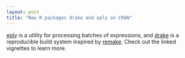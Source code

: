 ```yaml
---
layout: post
title: "New R packages drake and eply on CRAN"
---
```


<p>
<a href="https://cran.r-project.org/package=eply">eply</a> is a utility for processing batches of expressions, and <a href="https://cran.r-project.org/package=drake">drake</a> is a reproducible build system inspired by <a href="https://github.com/richfitz/remake">remake</a>. Check out the linked vignettes to learn more.
</p>
